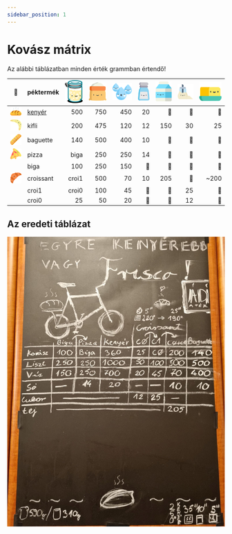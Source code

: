 ```yaml
---
sidebar_position: 1
---
```


# Kovász mátrix
Az alábbi táblázatban minden érték grammban értendő!

|🧺|péktermék|![kovasz](./img/kovasz_36px.svg "kovász") |![liszt](./img/liszt_36px.svg "liszt") |![viz](./img/viz_36px.svg "víz") |![so](./img/so_36px.svg "só") |![tej](./img/tej_36px.svg "tej")|![cukor](./img/cukor_36px.svg "cukor")|![vaj](./img/vaj_36px.svg "vaj")|
|:---:|---|---:|---:|---:|---:|---:|---:|---:|
|![kenyer](./img/kenyer_24px.svg "kenyér")         |[kenyér](./baking-bread/ingredients)   |500   |750  |450|20|🚫|🚫|🚫 |
|![kifli](./img/kifli_24px.svg "kifli")            |kifli    |200   |475  |120|12|150 |30   |25 |
|![baguette](./img/baguette_24px.svg "baguette")   |baguette |140   |500  |400|10|🚫 |🚫   |🚫 |
|![pizza](./img/pizza_24px.svg "pizza")            |pizza    |biga  |250  |250|14|🚫 |🚫   |🚫 |
|                                                  |biga     |100   |250  |150|🚫|🚫 |🚫   |🚫 |
|![croissant](./img/croissant_24px.svg "croissant")|croissant|croi1 |500  |70 |10|205|🚫   |~200|
|                                                  |croi1    |croi0 |100  |45 |🚫|🚫 |25   |🚫 |
|                                                  |croi0    |25    |50   |20 |🚫|🚫 |12   |🚫 |

## Az eredeti táblázat
![sourdoughmatrix](./img/sourdoughmatrix.jpg)
